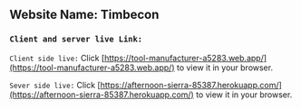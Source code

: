 ## Website Name: Timbecon

### `Client and server live Link:`

`Client side live:` Click [https://tool-manufacturer-a5283.web.app/](https://tool-manufacturer-a5283.web.app/) to view it in your browser.


`Sever side live:` Click [https://afternoon-sierra-85387.herokuapp.com/](https://afternoon-sierra-85387.herokuapp.com/) to view it in your browser.

